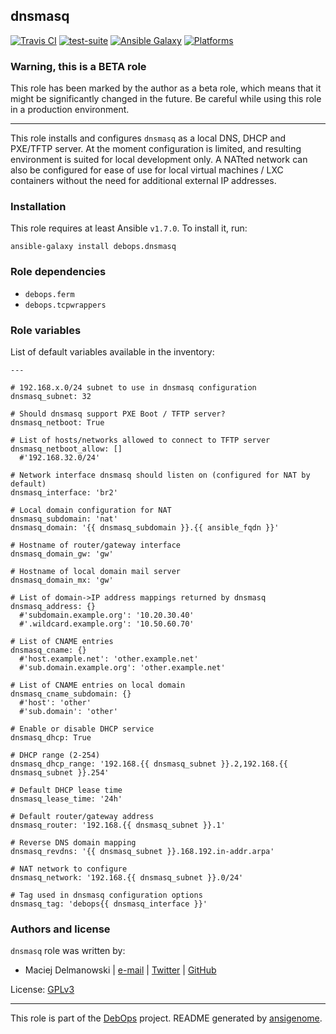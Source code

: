## dnsmasq

[![Travis CI](https://secure.travis-ci.org/debops/ansible-dnsmasq.png)](http://travis-ci.org/debops/ansible-dnsmasq) [![test-suite](http://img.shields.io/badge/test--suite-ansible--dnsmasq-blue.svg)](https://github.com/debops/test-suite/tree/master/ansible-dnsmasq/) [![Ansible Galaxy](http://img.shields.io/badge/galaxy-debops.dnsmasq-660198.svg)](https://galaxy.ansible.com/list#/roles/1561) [![Platforms](http://img.shields.io/badge/platforms-debian%20|%20ubuntu-lightgrey.svg)](#)

### Warning, this is a BETA role

This role has been marked by the author as a beta role, which means that it
might be significantly changed in the future. Be careful while using this role
in a production environment.

***
This role installs and configures `dnsmasq` as a local DNS, DHCP and
PXE/TFTP server. At the moment configuration is limited, and resulting
environment is suited for local development only. A NATted network can also
be configured for ease of use for local virtual machines / LXC containers
without the need for additional external IP addresses.


### Installation

This role requires at least Ansible `v1.7.0`. To install it, run:

    ansible-galaxy install debops.dnsmasq



### Role dependencies

- `debops.ferm`
- `debops.tcpwrappers`



### Role variables

List of default variables available in the inventory:

    ---
    
    # 192.168.x.0/24 subnet to use in dnsmasq configuration
    dnsmasq_subnet: 32
    
    # Should dnsmasq support PXE Boot / TFTP server?
    dnsmasq_netboot: True
    
    # List of hosts/networks allowed to connect to TFTP server
    dnsmasq_netboot_allow: []
      #'192.168.32.0/24'
    
    # Network interface dnsmasq should listen on (configured for NAT by default)
    dnsmasq_interface: 'br2'
    
    # Local domain configuration for NAT
    dnsmasq_subdomain: 'nat'
    dnsmasq_domain: '{{ dnsmasq_subdomain }}.{{ ansible_fqdn }}'
    
    # Hostname of router/gateway interface
    dnsmasq_domain_gw: 'gw'
    
    # Hostname of local domain mail server
    dnsmasq_domain_mx: 'gw'
    
    # List of domain->IP address mappings returned by dnsmasq
    dnsmasq_address: {}
      #'subdomain.example.org': '10.20.30.40'
      #'.wildcard.example.org': '10.50.60.70'
    
    # List of CNAME entries
    dnsmasq_cname: {}
      #'host.example.net': 'other.example.net'
      #'sub.domain.example.org': 'other.example.net'
    
    # List of CNAME entries on local domain
    dnsmasq_cname_subdomain: {}
      #'host': 'other'
      #'sub.domain': 'other'
    
    # Enable or disable DHCP service
    dnsmasq_dhcp: True
    
    # DHCP range (2-254)
    dnsmasq_dhcp_range: '192.168.{{ dnsmasq_subnet }}.2,192.168.{{ dnsmasq_subnet }}.254'
    
    # Default DHCP lease time
    dnsmasq_lease_time: '24h'
    
    # Default router/gateway address
    dnsmasq_router: '192.168.{{ dnsmasq_subnet }}.1'
    
    # Reverse DNS domain mapping
    dnsmasq_revdns: '{{ dnsmasq_subnet }}.168.192.in-addr.arpa'
    
    # NAT network to configure
    dnsmasq_network: '192.168.{{ dnsmasq_subnet }}.0/24'
    
    # Tag used in dnsmasq configuration options
    dnsmasq_tag: 'debops{{ dnsmasq_interface }}'




### Authors and license

`dnsmasq` role was written by:

- Maciej Delmanowski | [e-mail](mailto:drybjed@gmail.com) | [Twitter](https://twitter.com/drybjed) | [GitHub](https://github.com/drybjed)

License: [GPLv3](https://tldrlegal.com/license/gnu-general-public-license-v3-(gpl-3))

***

This role is part of the [DebOps](http://debops.org/) project. README generated by [ansigenome](https://github.com/nickjj/ansigenome/).
